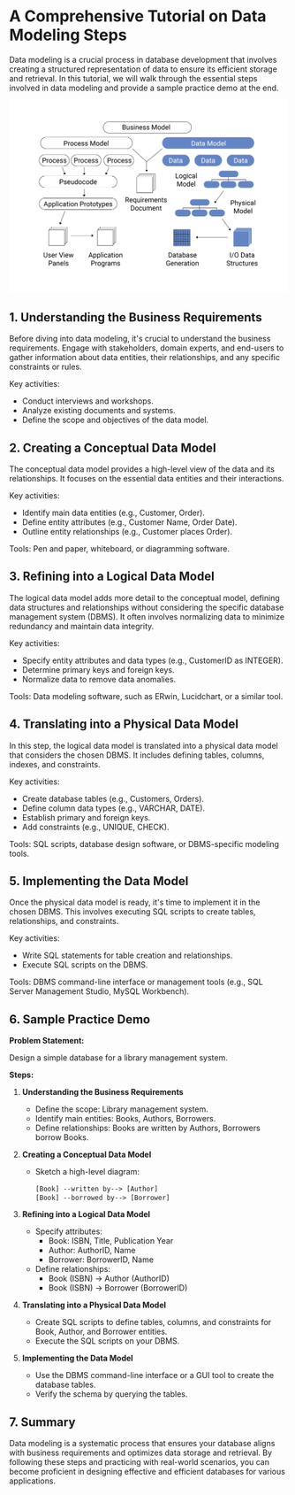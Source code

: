 # A Comprehensive Tutorial on Data Modeling Steps

Data modeling is a crucial process in database development that involves creating a structured representation of data to ensure its efficient storage and retrieval. In this tutorial, we will walk through the essential steps involved in data modeling and provide a sample practice demo at the end.


![Data Types](../Assets/Data-Model-Steps-Diagram-1.webp)

## 1. Understanding the Business Requirements

Before diving into data modeling, it's crucial to understand the business requirements. Engage with stakeholders, domain experts, and end-users to gather information about data entities, their relationships, and any specific constraints or rules.

Key activities:
- Conduct interviews and workshops.
- Analyze existing documents and systems.
- Define the scope and objectives of the data model.

## 2. Creating a Conceptual Data Model

The conceptual data model provides a high-level view of the data and its relationships. It focuses on the essential data entities and their interactions.

Key activities:
- Identify main data entities (e.g., Customer, Order).
- Define entity attributes (e.g., Customer Name, Order Date).
- Outline entity relationships (e.g., Customer places Order).

Tools: Pen and paper, whiteboard, or diagramming software.

## 3. Refining into a Logical Data Model

The logical data model adds more detail to the conceptual model, defining data structures and relationships without considering the specific database management system (DBMS). It often involves normalizing data to minimize redundancy and maintain data integrity.

Key activities:
- Specify entity attributes and data types (e.g., CustomerID as INTEGER).
- Determine primary keys and foreign keys.
- Normalize data to remove data anomalies.

Tools: Data modeling software, such as ERwin, Lucidchart, or a similar tool.

## 4. Translating into a Physical Data Model

In this step, the logical data model is translated into a physical data model that considers the chosen DBMS. It includes defining tables, columns, indexes, and constraints.

Key activities:
- Create database tables (e.g., Customers, Orders).
- Define column data types (e.g., VARCHAR, DATE).
- Establish primary and foreign keys.
- Add constraints (e.g., UNIQUE, CHECK).

Tools: SQL scripts, database design software, or DBMS-specific modeling tools.

## 5. Implementing the Data Model

Once the physical data model is ready, it's time to implement it in the chosen DBMS. This involves executing SQL scripts to create tables, relationships, and constraints.

Key activities:
- Write SQL statements for table creation and relationships.
- Execute SQL scripts on the DBMS.

Tools: DBMS command-line interface or management tools (e.g., SQL Server Management Studio, MySQL Workbench).

## 6. Sample Practice Demo

**Problem Statement:**

Design a simple database for a library management system.

**Steps:**

1. **Understanding the Business Requirements**
   - Define the scope: Library management system.
   - Identify main entities: Books, Authors, Borrowers.
   - Define relationships: Books are written by Authors, Borrowers borrow Books.

2. **Creating a Conceptual Data Model**
   - Sketch a high-level diagram:
     ```
     [Book] --written by--> [Author]
     [Book] --borrowed by--> [Borrower]
     ```

3. **Refining into a Logical Data Model**
   - Specify attributes:
     - Book: ISBN, Title, Publication Year
     - Author: AuthorID, Name
     - Borrower: BorrowerID, Name
   - Define relationships:
     - Book (ISBN) -> Author (AuthorID)
     - Book (ISBN) -> Borrower (BorrowerID)

4. **Translating into a Physical Data Model**
   - Create SQL scripts to define tables, columns, and constraints for Book, Author, and Borrower entities.
   - Execute the SQL scripts on your DBMS.

5. **Implementing the Data Model**
   - Use the DBMS command-line interface or a GUI tool to create the database tables.
   - Verify the schema by querying the tables.

## 7. Summary

Data modeling is a systematic process that ensures your database aligns with business requirements and optimizes data storage and retrieval. By following these steps and practicing with real-world scenarios, you can become proficient in designing effective and efficient databases for various applications.